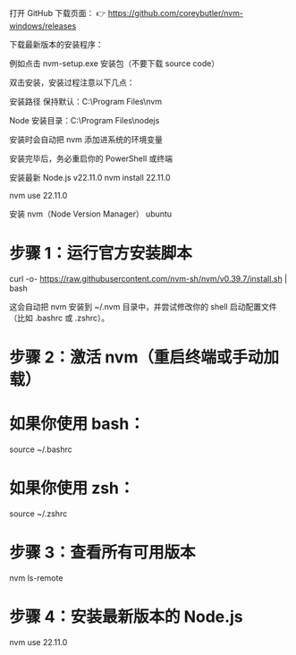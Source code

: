 打开 GitHub 下载页面：
👉 https://github.com/coreybutler/nvm-windows/releases

下载最新版本的安装程序：

例如点击 nvm-setup.exe 安装包（不要下载 source code）

双击安装，安装过程注意以下几点：

安装路径 保持默认：C:\Program Files\nvm

Node 安装目录：C:\Program Files\nodejs

安装时会自动把 nvm 添加进系统的环境变量

安装完毕后，务必重启你的 PowerShell 或终端


安装最新 Node.js
v22.11.0
nvm install 22.11.0

nvm use 22.11.0


安装 nvm（Node Version Manager） ubuntu
# 步骤 1：运行官方安装脚本
curl -o- https://raw.githubusercontent.com/nvm-sh/nvm/v0.39.7/install.sh | bash

这会自动把 nvm 安装到 ~/.nvm 目录中，并尝试修改你的 shell 启动配置文件（比如 .bashrc 或 .zshrc）。

# 步骤 2：激活 nvm（重启终端或手动加载）
# 如果你使用 bash：
source ~/.bashrc

# 如果你使用 zsh：
source ~/.zshrc


# 步骤 3：查看所有可用版本
nvm ls-remote

# 步骤 4：安装最新版本的 Node.js
nvm use 22.11.0


